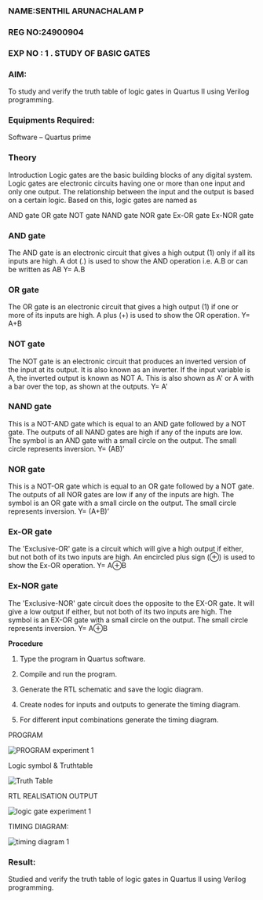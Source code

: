 
### NAME:SENTHIL ARUNACHALAM P
### REG NO:24900904
### EXP NO : 1 . STUDY OF BASIC GATES
### AIM:

To study and verify the truth table of logic gates in Quartus II using Verilog programming.

### Equipments Required:

Software – Quartus prime 

### Theory

Introduction Logic gates are the basic building blocks of any digital system. Logic gates are electronic circuits having one or more than one input and only one output. The relationship between the input and the output is based on a certain logic. Based on this, logic gates are named as

AND gate OR gate NOT gate NAND gate NOR gate Ex-OR gate Ex-NOR gate

### AND gate

The AND gate is an electronic circuit that gives a high output (1) only if all its inputs are high. A dot (.) is used to show the AND operation i.e. A.B or can be written as AB
Y= A.B

### OR gate

The OR gate is an electronic circuit that gives a high output (1) if one or more of its inputs are high. A plus (+) is used to show the OR operation.
Y= A+B

### NOT gate

The NOT gate is an electronic circuit that produces an inverted version of the input at its output. It is also known as an inverter. If the input variable is A, the inverted output is known as NOT A. This is also shown as A' or A with a bar over the top, as shown at the outputs.
Y= A'

### NAND gate

This is a NOT-AND gate which is equal to an AND gate followed by a NOT gate. The outputs of all NAND gates are high if any of the inputs are low. The symbol is an AND gate with a small circle on the output. The small circle represents inversion.
Y= (AB)’

### NOR gate

This is a NOT-OR gate which is equal to an OR gate followed by a NOT gate. The outputs of all NOR gates are low if any of the inputs are high. The symbol is an OR gate with a small circle on the output. The small circle represents inversion.
Y= (A+B)’

### Ex-OR gate

The 'Exclusive-OR' gate is a circuit which will give a high output if either, but not both of its two inputs are high. An encircled plus sign (⊕) is used to show the Ex-OR operation.
Y= A⊕B

### Ex-NOR gate

The 'Exclusive-NOR' gate circuit does the opposite to the EX-OR gate. It will give a low output if either, but not both of its two inputs are high. The symbol is an EX-OR gate with a small circle on the output. The small circle represents inversion.
Y= A⊕B

**Procedure** 

1.	Type the program in Quartus software.

2.	Compile and run the program.

3.	Generate the RTL schematic and save the logic diagram.

4.	Create nodes for inputs and outputs to generate the timing diagram.

5.	For different input combinations generate the timing diagram.


PROGRAM

![PROGRAM experiment 1](https://github.com/user-attachments/assets/9877efb7-dd48-4798-ae14-161aa97473c1)

Logic symbol & Truthtable

![Truth Table](https://github.com/user-attachments/assets/f6305e33-7e7b-4efd-ba50-629a90e954e8)


RTL REALISATION OUTPUT

 ![logic gate experiment 1](https://github.com/user-attachments/assets/2c2d7614-706e-46a8-8d05-6e9c305304b8)

 TIMING DIAGRAM:

 ![timing diagram 1](https://github.com/user-attachments/assets/c8c55c9b-8d5b-4656-a939-6898d27ad7ab)


### Result:
 Studied and verify the truth table of logic gates in Quartus II using Verilog programming.


